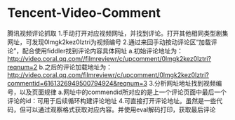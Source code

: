 # Tencent-Video-Comment
腾讯视频评论抓取
1.手动打开对应视频网址，并找到评论。打开其他相同类型剧集网址，可发现0lmgk2kez0lztri为视频编号
2.通过来回手动按动评论区“加载评论”，配合使用fiddler找到评论内容具体网址
  a.初始评论地址为：http://video.coral.qq.com//filmreviewr/c/upcomment/0lmgk2kez0lztri?reqnum=2
  b.之后的评论加载地址为：http://video.coral.qq.com/filmreviewr/c/upcomment/0lmgk2kez0lztri?commentid=6161326949500794924&reqnum=3
3.分析网址地址找到视频编号，以及页面规律
  a.网址中的commendid所对应的是上一个评论页面中最后一个评论的id：可用于后续循环构建评论地址
4.可直接打开评论地址。虽然是一些代码，但可以通过观察格式获取对应内容。并使用eval解码打印，获取最后评论
